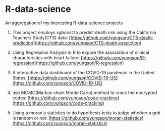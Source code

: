 # R-data-science
An aggregation of my interesting R-data-science projects
1. This project employs xgboost to predict death risk using the California Teachers Study(CTS) data: [https://github.com/yungson/CTS-death-prediction](https://github.com/yungson/CTS-death-prediction)

2. Using Regression Analysis in R to expore the association of clinical characteristics with heart failure: [https://github.com/yungson/R-regression](https://github.com/yungson/R-regression)

3. A interactive data dashboard of the COVID-19 pandemic in the United States: [https://github.com/yungson/COVID-19-US](https://github.com/yungson/COVID-19-US)

4. use MCMC(Markov chain Monte Carlo) method to crack the encrypted codes: [https://github.com/yungson/code-cracking](https://github.com/yungson/code-cracking)

5. Using a moran's statistics to do hypothesis tests to judge whether a grid is random or not: [https://github.com/yungson/moran-statistics](https://github.com/yungson/moran-statistics)
